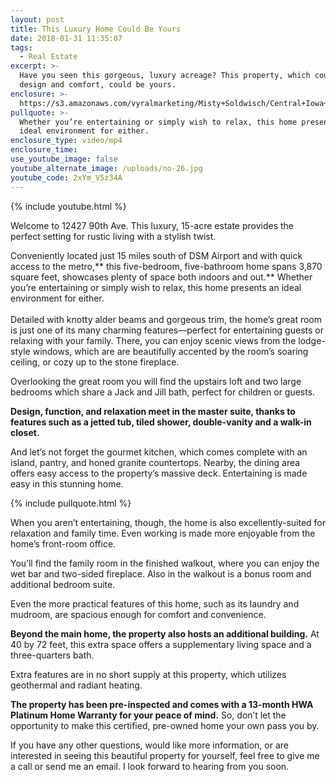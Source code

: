 ```yaml
---
layout: post
title: This Luxury Home Could Be Yours
date: 2018-01-31 11:35:07
tags:
  - Real Estate
excerpt: >-
  Have you seen this gorgeous, luxury acreage? This property, which couples
  design and comfort, could be yours.
enclosure: >-
  https://s3.amazonaws.com/vyralmarketing/Misty+Soldwisch/Central+Iowa+Real+Estate+Agent-+Luxury+Acreage+-+12427+90th+Ave%252C+Indianola%252C+IA+50125.mp4
pullquote: >-
  Whether you’re entertaining or simply wish to relax, this home presents an
  ideal environment for either.
enclosure_type: video/mp4
enclosure_time:
use_youtube_image: false
youtube_alternate_image: /uploads/no-26.jpg
youtube_code: 2xYm_V5z34A
---
```



{% include youtube.html %}

Welcome to 12427 90th Ave. This luxury, 15-acre estate provides the perfect setting for rustic living with a stylish twist.

Conveniently located just 15 miles south of DSM Airport and with quick access to the metro,** this five-bedroom, five-bathroom home spans 3,870 square feet, showcases plenty of space both indoors and out.** Whether you’re entertaining or simply wish to relax, this home presents an ideal environment for either.<br><br>Detailed with knotty alder beams and gorgeous trim, the home’s great room is just one of its many charming features—perfect for entertaining guests or relaxing with your family. There, you can enjoy scenic views from the lodge-style windows, which are are beautifully accented by the room’s soaring ceiling, or cozy up to the stone fireplace.

Overlooking the great room you will find the upstairs loft and two large bedrooms which share a Jack and Jill bath, perfect for children or guests.

**Design, function, and relaxation meet in the master suite, thanks to features such as a jetted tub, tiled shower, double-vanity and a walk-in closet.**

And let’s not forget the gourmet kitchen, which comes complete with an island, pantry, and honed granite countertops. Nearby, the dining area offers easy access to the property’s massive deck. Entertaining is made easy in this stunning home.

{% include pullquote.html %}

When you aren’t entertaining, though, the home is also excellently-suited for relaxation and family time. Even working is made more enjoyable from the home’s front-room office.

You’ll find the family room in the finished walkout, where you can enjoy the wet bar and two-sided fireplace. Also in the walkout is a bonus room and additional bedroom suite.

Even the more practical features of this home, such as its laundry and mudroom, are spacious enough for comfort and convenience.

**Beyond the main home, the property also hosts an additional building.** At 40 by 72 feet, this extra space offers a supplementary living space and a three-quarters bath.

Extra features are in no short supply at this property, which utilizes geothermal and radiant heating.

**The property has been pre-inspected and comes with a 13-month HWA Platinum Home Warranty for your peace of mind.** So, don’t let the opportunity to make this certified, pre-owned home your own pass you by.

If you have any other questions, would like more information, or are interested in seeing this beautiful property for yourself, feel free to give me a call or send me an email. I look forward to hearing from you soon.